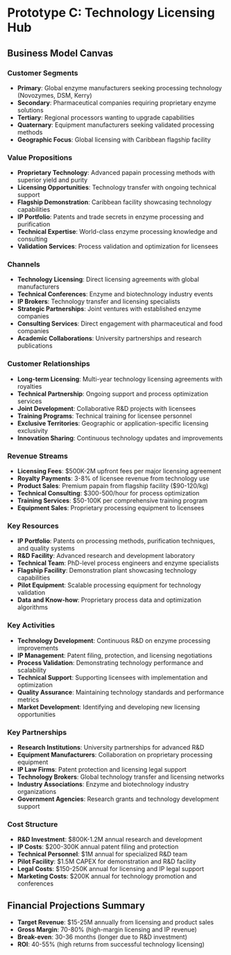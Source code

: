 # Prototype C: Technology Licensing Hub

## Business Model Canvas

### Customer Segments
- **Primary**: Global enzyme manufacturers seeking processing technology (Novozymes, DSM, Kerry)
- **Secondary**: Pharmaceutical companies requiring proprietary enzyme solutions
- **Tertiary**: Regional processors wanting to upgrade capabilities
- **Quaternary**: Equipment manufacturers seeking validated processing methods
- **Geographic Focus**: Global licensing with Caribbean flagship facility

### Value Propositions
- **Proprietary Technology**: Advanced papain processing methods with superior yield and purity
- **Licensing Opportunities**: Technology transfer with ongoing technical support
- **Flagship Demonstration**: Caribbean facility showcasing technology capabilities
- **IP Portfolio**: Patents and trade secrets in enzyme processing and purification
- **Technical Expertise**: World-class enzyme processing knowledge and consulting
- **Validation Services**: Process validation and optimization for licensees

### Channels
- **Technology Licensing**: Direct licensing agreements with global manufacturers
- **Technical Conferences**: Enzyme and biotechnology industry events
- **IP Brokers**: Technology transfer and licensing specialists
- **Strategic Partnerships**: Joint ventures with established enzyme companies
- **Consulting Services**: Direct engagement with pharmaceutical and food companies
- **Academic Collaborations**: University partnerships and research publications

### Customer Relationships
- **Long-term Licensing**: Multi-year technology licensing agreements with royalties
- **Technical Partnership**: Ongoing support and process optimization services
- **Joint Development**: Collaborative R&D projects with licensees
- **Training Programs**: Technical training for licensee personnel
- **Exclusive Territories**: Geographic or application-specific licensing exclusivity
- **Innovation Sharing**: Continuous technology updates and improvements

### Revenue Streams
- **Licensing Fees**: $500K-2M upfront fees per major licensing agreement
- **Royalty Payments**: 3-8% of licensee revenue from technology use
- **Product Sales**: Premium papain from flagship facility ($90-120/kg)
- **Technical Consulting**: $300-500/hour for process optimization
- **Training Services**: $50-100K per comprehensive training program
- **Equipment Sales**: Proprietary processing equipment to licensees

### Key Resources
- **IP Portfolio**: Patents on processing methods, purification techniques, and quality systems
- **R&D Facility**: Advanced research and development laboratory
- **Technical Team**: PhD-level process engineers and enzyme specialists
- **Flagship Facility**: Demonstration plant showcasing technology capabilities
- **Pilot Equipment**: Scalable processing equipment for technology validation
- **Data and Know-how**: Proprietary process data and optimization algorithms

### Key Activities
- **Technology Development**: Continuous R&D on enzyme processing improvements
- **IP Management**: Patent filing, protection, and licensing negotiations
- **Process Validation**: Demonstrating technology performance and scalability
- **Technical Support**: Supporting licensees with implementation and optimization
- **Quality Assurance**: Maintaining technology standards and performance metrics
- **Market Development**: Identifying and developing new licensing opportunities

### Key Partnerships
- **Research Institutions**: University partnerships for advanced R&D
- **Equipment Manufacturers**: Collaboration on proprietary processing equipment
- **IP Law Firms**: Patent protection and licensing legal support
- **Technology Brokers**: Global technology transfer and licensing networks
- **Industry Associations**: Enzyme and biotechnology industry organizations
- **Government Agencies**: Research grants and technology development support

### Cost Structure
- **R&D Investment**: $800K-1.2M annual research and development
- **IP Costs**: $200-300K annual patent filing and protection
- **Technical Personnel**: $1M annual for specialized R&D team
- **Pilot Facility**: $1.5M CAPEX for demonstration and R&D facility
- **Legal Costs**: $150-250K annual for licensing and IP legal support
- **Marketing Costs**: $200K annual for technology promotion and conferences

## Financial Projections Summary
- **Target Revenue**: $15-25M annually from licensing and product sales
- **Gross Margin**: 70-80% (high-margin licensing and IP revenue)
- **Break-even**: 30-36 months (longer due to R&D investment)
- **ROI**: 40-55% (high returns from successful technology licensing)
